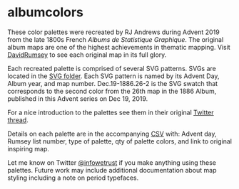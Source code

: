 # albumcolors
These color palettes were recreated by RJ Andrews during Advent 2019 from the late 1800s French _Albums de Statistique Graphique_. The original album maps are one of the highest achievements in thematic mapping. Visit [DavidRumsey](https://www.davidrumsey.com/luna/servlet/view/search?sort=Pub_List_No_InitialSort%2CPub_Date%2CPub_List_No%2CSeries_No&q=album+de+statistique&search=Go) to see each original map in its full glory.

Each recreated palette is comprised of several SVG patterns. SVGs are located in the [SVG folder](https://github.com/infowetrust/albumcolors/tree/master/SVG). Each SVG pattern is named by its Advent Day, Album year, and map number. Dec.19-1886.26-2 is the SVG swatch that corresponds to the second color from the 26th map in the 1886 Album, published in this Advent series on Dec 19, 2019.

For a nice introduction to the palettes see them in their original [Twitter thread](https://twitter.com/infowetrust/status/1201281456409964550).

Details on each palette are in the accompanying [CSV](https://github.com/infowetrust/albumcolors/blob/master/albumColors.csv) with: Advent day, Rumsey list number, type of palette, qty of palette colors, and link to original inspiring map.
 
Let me know on Twitter [@infowetrust](https://twitter.com/infowetrust) if you make anything using these palettes. Future work may include additional documentation about map styling including a note on period typefaces.

